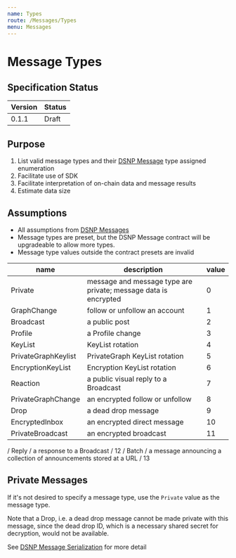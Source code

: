 ```yaml
---
name: Types
route: /Messages/Types
menu: Messages
---
```


# Message Types

## Specification Status

| Version | Status |
---------- | ---------
| 0.1.1     | Draft |

## Purpose
1. List valid message types and their [DSNP Message](/Messages/Overview) type assigned enumeration
1. Facilitate use of SDK
1. Facilitate interpretation of on-chain data and message results
1. Estimate data size


## Assumptions
* All assumptions from [DSNP Messages](/Messages/Overview)
* Message types are preset, but the DSNP Message contract will be upgradeable to allow more types.
* Message type values outside the contract presets are invalid

| name     | description | value |
|-------   |-------------| ----|
| Private | message and message type are private; message data is encrypted | 0 |
| GraphChange | follow or unfollow an account | 1 |
| Broadcast | a public post | 2 |
| Profile | a Profile change | 3 |
| KeyList | KeyList rotation | 4 |
| PrivateGraphKeylist | PrivateGraph KeyList rotation | 5 |
| EncryptionKeyList | Encryption KeyList rotation | 6 |
| Reaction | a public visual reply to a Broadcast | 7 |
| PrivateGraphChange | an encrypted follow or unfollow | 8
| Drop | a dead drop message | 9
| EncryptedInbox | an encrypted direct message | 10
| PrivateBroadcast | an encrypted broadcast | 11
/ Reply / a response to a Broadcast / 12
/ Batch / a message announcing a collection of announcements stored at a URL / 13 

## Private Messages
If it's not desired to specify a message type, use the `Private` value as the message type.

Note that a Drop, i.e. a dead drop message cannot be made private with this message, since the dead drop ID, which is a necessary shared secret for decryption, would not be available.

See [DSNP Message Serialization](/Messages/Serialization) for more detail
